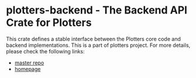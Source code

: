 # plotters-backend - The Backend API Crate for Plotters

This crate defines a stable interface between the Plotters core code and backend implementations.
This is a part of plotters project. For more details, please check the following links:

- [master repo](https://github.com/plotters-rs/plotters.git)
- [homepage](https://plotters-rs.github.io)


